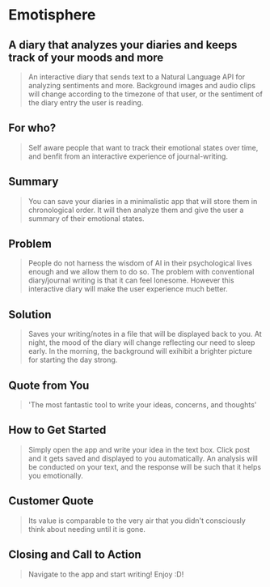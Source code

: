 # Emotisphere #

## A diary that analyzes your diaries and keeps track of your moods and more ##
  > An interactive diary that sends text to a Natural Language API for analyzing sentiments and more. Background images and audio clips will change according to the timezone of that user, or the sentiment of the diary entry the user is reading.

## For who? ##
  > Self aware people that want to track their emotional states over time, and benfit from an interactive experience of journal-writing.

## Summary ##
  >You can save your diaries in a minimalistic app that will store them in chronological order. It will then analyze them and give the user a summary of their emotional states.

## Problem ##
  >People do not harness the wisdom of AI in their psychological lives enough and we allow them to do so. The problem with conventional diary/journal writing is that it can feel lonesome. However this interactive diary will make the user experience much better.

## Solution ##
  > Saves your writing/notes in a file that will be displayed back to you. At night, the mood of the diary will change reflecting our need to sleep early. In the morning, the background will exihibit a brighter picture for starting the day strong.

## Quote from You ##
  > 'The most fantastic tool to write your ideas, concerns, and thoughts'

## How to Get Started ##
  > Simply open the app and write your idea in the text box. Click post and it gets saved and displayed to you automatically. An analysis will be conducted on your text, and the response will be such that it helps you emotionally.

## Customer Quote ##
  > Its value is comparable to the very air that you didn't consciously think about needing until it is gone.

## Closing and Call to Action ##
  > Navigate to the app and start writing! Enjoy :D!
